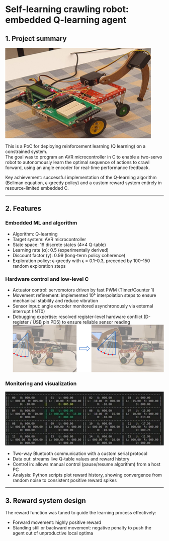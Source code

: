 # Self-learning crawling robot: embedded Q-learning agent

## 1. Project summary
![screenshot](screenshot_robo.png)

This is a PoC for deploying reinforcement learning (Q learning) on a constrained system.  
The goal was to program an AVR microcontroller in C to enable a two-servo robot to autonomously learn the optimal sequence of actions to crawl forward, using an angle encoder for real-time performance feedback.

Key achievement: successful implementation of the Q-learning algorithm (Bellman equation, ϵ-greedy policy) and a custom reward system entirely in resource-limited embedded C.

---

## 2. Features

### Embedded ML and algorithm
* Algorithm: Q-learning 
* Target system: AVR microcontroller 
* State space: 16 discrete states (4×4 Q-table)  
* Learning rate (α): 0.5 (experimentally derived)  
* Discount factor (γ): 0.99 (long-term policy coherence)  
* Exploration policy: ϵ-greedy with ϵ = 0.1–0.3, preceded by 100–150 random exploration steps  

### Hardware control and low-level C
* Actuator control: servomotors driven by fast PWM (Timer/Counter 1)  
* Movement refinement: implemented 10° interpolation steps to ensure mechanical stability and reduce vibration  
* Sensor input: angle encoder monitored asynchronously via external interrupt (INT0)  
* Debugging expertise: resolved register-level hardware conflict (D-register / USB pin PD5) to ensure reliable sensor reading
![screenshot](screenshot_robo2.png)


### Monitoring and visualization
![screenshot](screenshot_visual.png)
* Two-way Bluetooth communication with a custom serial protocol  
* Data out: streams live Q-table values and reward history  
* Control in: allows manual control (pause/resume algorithm) from a host PC  
* Analysis: Python scripts plot reward history, showing convergence from random noise to consistent positive reward spikes  

---

## 3. Reward system design

The reward function was tuned to guide the learning process effectively:

* Forward movement: highly positive reward  
* Standing still or backward movement: negative penalty to push the agent out of unproductive local optima  


